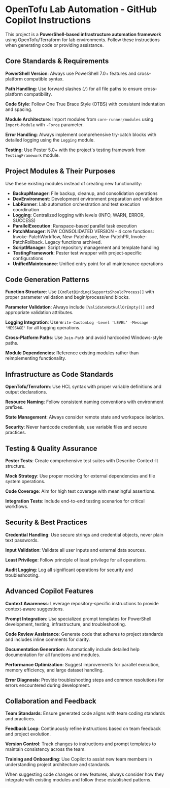 # OpenTofu Lab Automation - GitHub Copilot Instructions

This project is a **PowerShell-based infrastructure automation framework** using OpenTofu/Terraform for lab environments. Follow these instructions when generating code or providing assistance.

## Core Standards & Requirements

**PowerShell Version**: Always use PowerShell 7.0+ features and cross-platform compatible syntax.

**Path Handling**: Use forward slashes (`/`) for all file paths to ensure cross-platform compatibility.

**Code Style**: Follow One True Brace Style (OTBS) with consistent indentation and spacing.

**Module Architecture**: Import modules from `core-runner/modules` using `Import-Module` with `-Force` parameter.

**Error Handling**: Always implement comprehensive try-catch blocks with detailed logging using the `Logging` module.

**Testing**: Use Pester 5.0+ with the project's testing framework from `TestingFramework` module.

## Project Modules & Their Purposes

Use these existing modules instead of creating new functionality:

- **BackupManager**: File backup, cleanup, and consolidation operations
- **DevEnvironment**: Development environment preparation and validation
- **LabRunner**: Lab automation orchestration and test execution coordination
- **Logging**: Centralized logging with levels (INFO, WARN, ERROR, SUCCESS)
- **ParallelExecution**: Runspace-based parallel task execution
- **PatchManager**: NEW CONSOLIDATED VERSION - 4 core functions: Invoke-PatchWorkflow, New-PatchIssue, New-PatchPR, Invoke-PatchRollback. Legacy functions archived.
- **ScriptManager**: Script repository management and template handling
- **TestingFramework**: Pester test wrapper with project-specific configurations
- **UnifiedMaintenance**: Unified entry point for all maintenance operations

## Code Generation Patterns

**Function Structure**: Use `[CmdletBinding(SupportsShouldProcess)]` with proper parameter validation and begin/process/end blocks.

**Parameter Validation**: Always include `[ValidateNotNullOrEmpty()]` and appropriate validation attributes.

**Logging Integration**: Use `Write-CustomLog -Level 'LEVEL' -Message 'MESSAGE'` for all logging operations.

**Cross-Platform Paths**: Use `Join-Path` and avoid hardcoded Windows-style paths.

**Module Dependencies**: Reference existing modules rather than reimplementing functionality.

## Infrastructure as Code Standards

**OpenTofu/Terraform**: Use HCL syntax with proper variable definitions and output declarations.

**Resource Naming**: Follow consistent naming conventions with environment prefixes.

**State Management**: Always consider remote state and workspace isolation.

**Security**: Never hardcode credentials; use variable files and secure practices.

## Testing & Quality Assurance

**Pester Tests**: Create comprehensive test suites with Describe-Context-It structure.

**Mock Strategy**: Use proper mocking for external dependencies and file system operations.

**Code Coverage**: Aim for high test coverage with meaningful assertions.

**Integration Tests**: Include end-to-end testing scenarios for critical workflows.

## Security & Best Practices

**Credential Handling**: Use secure strings and credential objects, never plain text passwords.

**Input Validation**: Validate all user inputs and external data sources.

**Least Privilege**: Follow principle of least privilege for all operations.

**Audit Logging**: Log all significant operations for security and troubleshooting.

## Advanced Copilot Features

**Context Awareness**: Leverage repository-specific instructions to provide context-aware suggestions.

**Prompt Integration**: Use specialized prompt templates for PowerShell development, testing, infrastructure, and troubleshooting.

**Code Review Assistance**: Generate code that adheres to project standards and includes inline comments for clarity.

**Documentation Generation**: Automatically include detailed help documentation for all functions and modules.

**Performance Optimization**: Suggest improvements for parallel execution, memory efficiency, and large dataset handling.

**Error Diagnosis**: Provide troubleshooting steps and common resolutions for errors encountered during development.

## Collaboration and Feedback

**Team Standards**: Ensure generated code aligns with team coding standards and practices.

**Feedback Loop**: Continuously refine instructions based on team feedback and project evolution.

**Version Control**: Track changes to instructions and prompt templates to maintain consistency across the team.

**Training and Onboarding**: Use Copilot to assist new team members in understanding project architecture and standards.

When suggesting code changes or new features, always consider how they integrate with existing modules and follow these established patterns.
